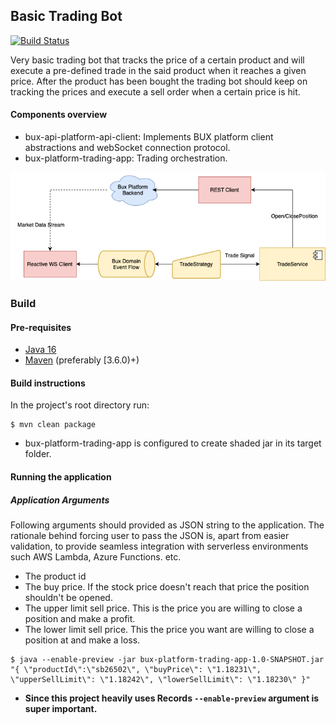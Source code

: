 ## Basic Trading Bot

[![Build Status](https://travis-ci.com/alicanalbayrak/basic-trading-bot.svg?branch=main)](https://travis-ci.com/alicanalbayrak/basic-trading-bot)

Very basic trading bot that tracks the price of a certain product and will execute a pre-defined trade in the said
product when it reaches a given price. After the product has been bought the trading bot should keep on tracking the
prices and execute a sell order when a certain price is hit.

#### Components overview

- bux-api-platform-api-client: Implements BUX platform client abstractions and webSocket connection protocol.
- bux-platform-trading-app: Trading orchestration.

![simple overview image](./docs/simple-overview.png "Simple Execution Overview")

### Build

#### Pre-requisites

- [Java 16](https://jdk.java.net/16/)
- [Maven](https://maven.apache.org/download.cgi) (preferably [3.6.0)+)

#### Build instructions

In the project's root directory run:

```
$ mvn clean package
```

* bux-platform-trading-app is configured to create shaded jar in its target folder.

#### Running the application

##### Application Arguments

Following arguments should provided as JSON string to the application. The rationale behind forcing user to pass the
JSON is, apart from easier validation, to provide seamless integration with serverless environments such AWS Lambda,
Azure Functions. etc.

* The product id
* The buy price. If the stock price doesn't reach that price the position shouldn't be opened.
* The upper limit sell price. This is the price you are willing to close a position and make a profit.
* The lower limit sell price. This the price you want are willing to close a position at and make a loss.

```
$ java --enable-preview -jar bux-platform-trading-app-1.0-SNAPSHOT.jar "{ \"productId\":\"sb26502\", \"buyPrice\": \"1.18231\", \"upperSellLimit\": \"1.18242\", \"lowerSellLimit\": \"1.18230\" }"
```

* **Since this project heavily uses Records `--enable-preview` argument is super important.**  
